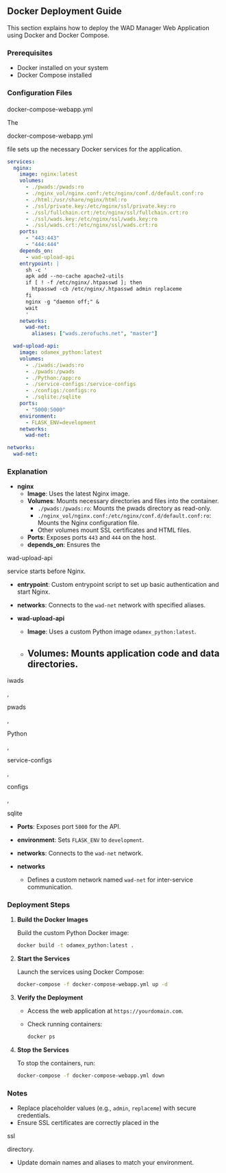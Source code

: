 ## Docker Deployment Guide

This section explains how to deploy the WAD Manager Web Application using Docker and Docker Compose.

### Prerequisites

- Docker installed on your system
- Docker Compose installed

### Configuration Files

#### 

docker-compose-webapp.yml

The 

docker-compose-webapp.yml

 file sets up the necessary Docker services for the application.

```yaml
services:
  nginx:
    image: nginx:latest
    volumes:
      - ./pwads:/pwads:ro
      - ./nginx_vol/nginx.conf:/etc/nginx/conf.d/default.conf:ro
      - ./html:/usr/share/nginx/html:ro
      - ./ssl/private.key:/etc/nginx/ssl/private.key:ro
      - ./ssl/fullchain.crt:/etc/nginx/ssl/fullchain.crt:ro
      - ./ssl/wads.key:/etc/nginx/ssl/wads.key:ro
      - ./ssl/wads.crt:/etc/nginx/ssl/wads.crt:ro
    ports:
      - "443:443"
      - "444:444"
    depends_on:
      - wad-upload-api
    entrypoint: |
      sh -c '
      apk add --no-cache apache2-utils
      if [ ! -f /etc/nginx/.htpasswd ]; then
        htpasswd -cb /etc/nginx/.htpasswd admin replaceme
      fi
      nginx -g "daemon off;" &
      wait
      '
    networks:
      wad-net:
        aliases: ["wads.zerofuchs.net", "master"]

  wad-upload-api:
    image: odamex_python:latest
    volumes:
      - ./iwads:/iwads:ro
      - ./pwads:/pwads
      - ./Python:/app:ro
      - ./service-configs:/service-configs
      - ./configs:/configs:ro
      - ./sqlite:/sqlite
    ports:
      - "5000:5000"
    environment:
      - FLASK_ENV=development
    networks:
      wad-net:

networks:
  wad-net:
```

### Explanation

- **nginx**
  - **Image**: Uses the latest Nginx image.
  - **Volumes**: Mounts necessary directories and files into the container.
    - `./pwads:/pwads:ro`: Mounts the pwads directory as read-only.
    - `./nginx_vol/nginx.conf:/etc/nginx/conf.d/default.conf:ro`: Mounts the Nginx configuration file.
    - Other volumes mount SSL certificates and HTML files.
  - **Ports**: Exposes ports `443` and `444` on the host.
  - **depends_on**: Ensures the 

wad-upload-api

 service starts before Nginx.
  - **entrypoint**: Custom entrypoint script to set up basic authentication and start Nginx.
  - **networks**: Connects to the `wad-net` network with specified aliases.

- **wad-upload-api**
  - **Image**: Uses a custom Python image `odamex_python:latest`.
  - **Volumes**: Mounts application code and data directories.
    - 

iwads

, 

pwads

, 

Python

, 

service-configs

, 

configs

, 

sqlite


  - **Ports**: Exposes port `5000` for the API.
  - **environment**: Sets `FLASK_ENV` to `development`.
  - **networks**: Connects to the `wad-net` network.

- **networks**
  - Defines a custom network named `wad-net` for inter-service communication.

### Deployment Steps

1. **Build the Docker Images**

   Build the custom Python Docker image:

   ```bash
   docker build -t odamex_python:latest .
   ```

2. **Start the Services**

   Launch the services using Docker Compose:

   ```bash
   docker-compose -f docker-compose-webapp.yml up -d
   ```

3. **Verify the Deployment**

   - Access the web application at `https://yourdomain.com`.
   - Check running containers:

     ```bash
     docker ps
     ```

4. **Stop the Services**

   To stop the containers, run:

   ```bash
   docker-compose -f docker-compose-webapp.yml down
   ```

### Notes

- Replace placeholder values (e.g., `admin`, `replaceme`) with secure credentials.
- Ensure SSL certificates are correctly placed in the 

ssl

 directory.
- Update domain names and aliases to match your environment.